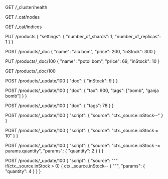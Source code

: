 GET /_cluster/health

GET /_cat/nodes

GET /_cat/indices

PUT /products
{
  "settings": {
    "number_of_shards": 1,
    "number_of_replicas": 1
  }
}

POST /products/_doc
{
  "name": "alu bom",
  "price": 200,
  "inStock": 300
}

PUT /products/_doc/100
{
  "name": "potol bom",
  "price": 69,
  "inStock": 10
}

GET /products/_doc/100

POST /products/_update/100
{
  "doc": {
    "inStock": 9
  }
}

POST /products/_update/100
{
  "doc": {
    "tax": 900,
    "tags": ["bomb", "ganja bomb"]
  }
}

POST /products/_update/100
{
  "doc": {
    "tags": 78
  }
}

POST /products/_update/100
{
  "script": {
    "source": "ctx._source.inStock--"
  }
}

POST /products/_update/100
{
  "script": {
    "source": "ctx._source.inStock = 10"
  }
}

POST /products/_update/100
{
  "script": {
    "source": "ctx._source.inStock -= params.quantity",
    "params": {
      "quantity": 2
    }
  }
}

POST /products/_update/100
{
  "script": {
    "source": """
        if(ctx._source.inStock > 0) {
          ctx._source.inStock--
        }
      """,
    "params": {
      "quantity": 4
    }
  }
}



